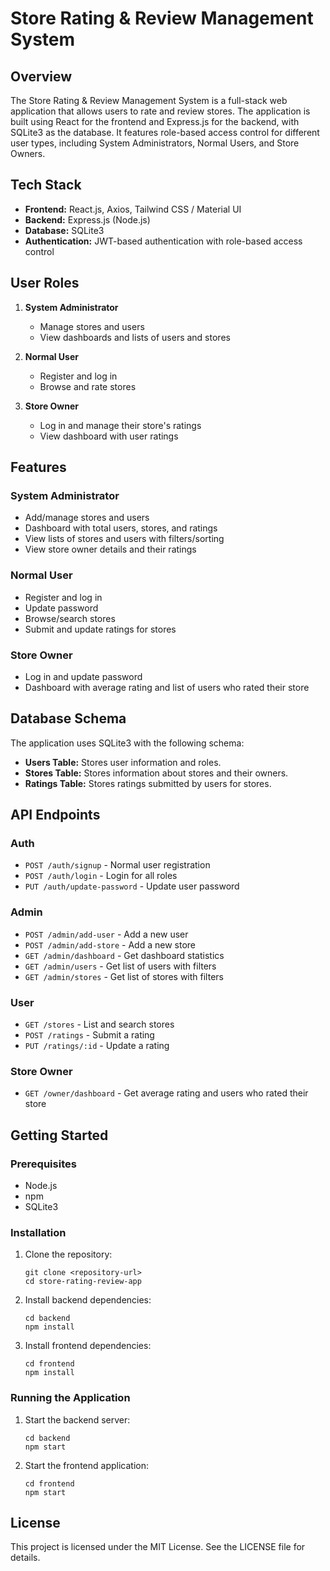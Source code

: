 # Store Rating & Review Management System

## Overview

The Store Rating & Review Management System is a full-stack web application that allows users to rate and review stores. The application is built using React for the frontend and Express.js for the backend, with SQLite3 as the database. It features role-based access control for different user types, including System Administrators, Normal Users, and Store Owners.

## Tech Stack

- **Frontend:** React.js, Axios, Tailwind CSS / Material UI
- **Backend:** Express.js (Node.js)
- **Database:** SQLite3
- **Authentication:** JWT-based authentication with role-based access control

## User Roles

1. **System Administrator**
   - Manage stores and users
   - View dashboards and lists of users and stores

2. **Normal User**
   - Register and log in
   - Browse and rate stores

3. **Store Owner**
   - Log in and manage their store's ratings
   - View dashboard with user ratings

## Features

### System Administrator
- Add/manage stores and users
- Dashboard with total users, stores, and ratings
- View lists of stores and users with filters/sorting
- View store owner details and their ratings

### Normal User
- Register and log in
- Update password
- Browse/search stores
- Submit and update ratings for stores

### Store Owner
- Log in and update password
- Dashboard with average rating and list of users who rated their store

## Database Schema

The application uses SQLite3 with the following schema:

- **Users Table:** Stores user information and roles.
- **Stores Table:** Stores information about stores and their owners.
- **Ratings Table:** Stores ratings submitted by users for stores.

## API Endpoints

### Auth
- `POST /auth/signup` - Normal user registration
- `POST /auth/login` - Login for all roles
- `PUT /auth/update-password` - Update user password

### Admin
- `POST /admin/add-user` - Add a new user
- `POST /admin/add-store` - Add a new store
- `GET /admin/dashboard` - Get dashboard statistics
- `GET /admin/users` - Get list of users with filters
- `GET /admin/stores` - Get list of stores with filters

### User
- `GET /stores` - List and search stores
- `POST /ratings` - Submit a rating
- `PUT /ratings/:id` - Update a rating

### Store Owner
- `GET /owner/dashboard` - Get average rating and users who rated their store

## Getting Started

### Prerequisites

- Node.js
- npm
- SQLite3

### Installation

1. Clone the repository:
   ```
   git clone <repository-url>
   cd store-rating-review-app
   ```

2. Install backend dependencies:
   ```
   cd backend
   npm install
   ```

3. Install frontend dependencies:
   ```
   cd frontend
   npm install
   ```

### Running the Application

1. Start the backend server:
   ```
   cd backend
   npm start
   ```

2. Start the frontend application:
   ```
   cd frontend
   npm start
   ```

## License

This project is licensed under the MIT License. See the LICENSE file for details.